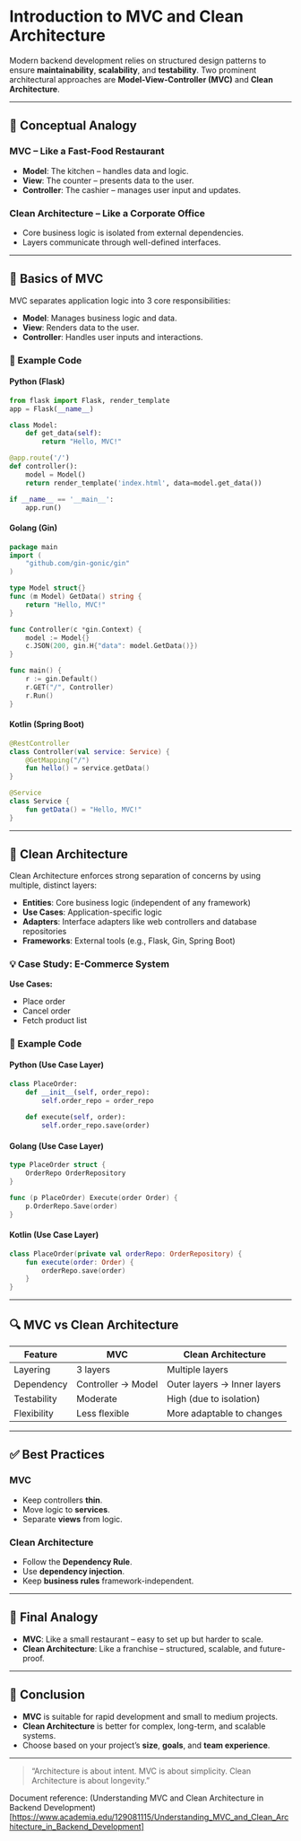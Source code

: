 # Introduction to MVC and Clean Architecture

Modern backend development relies on structured design patterns to ensure **maintainability**, **scalability**, and **testability**. Two prominent architectural approaches are **Model-View-Controller (MVC)** and **Clean Architecture**.

---

## 📖 Conceptual Analogy

### MVC – Like a Fast-Food Restaurant
- **Model**: The kitchen – handles data and logic.
- **View**: The counter – presents data to the user.
- **Controller**: The cashier – manages user input and updates.

### Clean Architecture – Like a Corporate Office
- Core business logic is isolated from external dependencies.
- Layers communicate through well-defined interfaces.

---

## 🧱 Basics of MVC

MVC separates application logic into 3 core responsibilities:

- **Model**: Manages business logic and data.
- **View**: Renders data to the user.
- **Controller**: Handles user inputs and interactions.

### 🔧 Example Code

#### Python (Flask)
```python
from flask import Flask, render_template
app = Flask(__name__)

class Model:
    def get_data(self):
        return "Hello, MVC!"

@app.route('/')
def controller():
    model = Model()
    return render_template('index.html', data=model.get_data())

if __name__ == '__main__':
    app.run()
```

#### Golang (Gin)
```go
package main
import (
    "github.com/gin-gonic/gin"
)

type Model struct{}
func (m Model) GetData() string {
    return "Hello, MVC!"
}

func Controller(c *gin.Context) {
    model := Model{}
    c.JSON(200, gin.H{"data": model.GetData()})
}

func main() {
    r := gin.Default()
    r.GET("/", Controller)
    r.Run()
}
```

#### Kotlin (Spring Boot)
```kotlin
@RestController
class Controller(val service: Service) {
    @GetMapping("/")
    fun hello() = service.getData()
}

@Service
class Service {
    fun getData() = "Hello, MVC!"
}
```

---

## 🧠 Clean Architecture

Clean Architecture enforces strong separation of concerns by using multiple, distinct layers:

- **Entities**: Core business logic (independent of any framework)
- **Use Cases**: Application-specific logic
- **Adapters**: Interface adapters like web controllers and database repositories
- **Frameworks**: External tools (e.g., Flask, Gin, Spring Boot)

### 💡 Case Study: E-Commerce System
**Use Cases:**
- Place order
- Cancel order
- Fetch product list

### 🔧 Example Code

#### Python (Use Case Layer)
```python
class PlaceOrder:
    def __init__(self, order_repo):
        self.order_repo = order_repo
    
    def execute(self, order):
        self.order_repo.save(order)
```

#### Golang (Use Case Layer)
```go
type PlaceOrder struct {
    OrderRepo OrderRepository
}

func (p PlaceOrder) Execute(order Order) {
    p.OrderRepo.Save(order)
}
```

#### Kotlin (Use Case Layer)
```kotlin
class PlaceOrder(private val orderRepo: OrderRepository) {
    fun execute(order: Order) {
        orderRepo.save(order)
    }
}
```

---

## 🔍 MVC vs Clean Architecture

| Feature        | MVC                              | Clean Architecture                       |
|----------------|----------------------------------|------------------------------------------|
| Layering       | 3 layers                         | Multiple layers                          |
| Dependency     | Controller → Model               | Outer layers → Inner layers              |
| Testability    | Moderate                         | High (due to isolation)                  |
| Flexibility    | Less flexible                    | More adaptable to changes                |

---

## ✅ Best Practices

### MVC
- Keep controllers **thin**.
- Move logic to **services**.
- Separate **views** from logic.

### Clean Architecture
- Follow the **Dependency Rule**.
- Use **dependency injection**.
- Keep **business rules** framework-independent.

---

## 🧠 Final Analogy

- **MVC**: Like a small restaurant – easy to set up but harder to scale.
- **Clean Architecture**: Like a franchise – structured, scalable, and future-proof.

---

## 🏁 Conclusion

- **MVC** is suitable for rapid development and small to medium projects.
- **Clean Architecture** is better for complex, long-term, and scalable systems.
- Choose based on your project’s **size**, **goals**, and **team experience**.

---

> “Architecture is about intent. MVC is about simplicity. Clean Architecture is about longevity.”

Document reference: (Understanding MVC and Clean Architecture in Backend Development)[https://www.academia.edu/129081115/Understanding_MVC_and_Clean_Architecture_in_Backend_Development]
